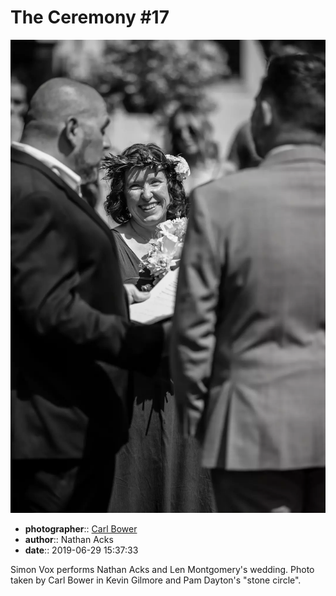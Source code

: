 # The Ceremony \#17

![Simon Vox performs Nathan Acks and Len Montgomery's wedding](assets/2019-06-29-set-1-the-ceremony-17.webp)

* **photographer**:: [Carl Bower](https://carlbowerphotos.com)  
* **author**:: Nathan Acks  
* **date**:: 2019-06-29 15:37:33

Simon Vox performs Nathan Acks and Len Montgomery's wedding. Photo taken by Carl Bower in Kevin Gilmore and Pam Dayton's "stone circle".
